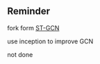 ## Reminder


fork form [ST-GCN](https://github.com/yysijie/st-gcn)

use inception to improve GCN

not done
